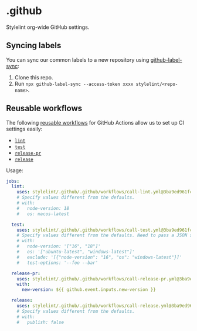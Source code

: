 # .github

Stylelint org-wide GitHub settings.

## Syncing labels

You can sync our common labels to a new repository using [github-label-sync](https://github.com/Financial-Times/github-label-sync):

1. Clone this repo.
2. Run `npx github-label-sync --access-token xxxx stylelint/<repo-name>`.

## Reusable workflows

The following [reusable workflows](https://docs.github.com/en/actions/using-workflows/reusing-workflows) for GitHub Actions allow us to set up CI settings easily:

- [`lint`](.github/workflows/call-lint.yml)
- [`test`](.github/workflows/call-test.yml)
- [`release-pr`](.github/workflows/call-release-pr.yml)
- [`release`](.github/workflows/call-release.yml)

Usage:

```yaml
jobs:
  lint:
    uses: stylelint/.github/.github/workflows/call-lint.yml@3ba9ed961fcf158d128b77ad87371c25f8784a45 # main
    # Specify values different from the defaults.
    # with:
    #   node-version: 18
    #   os: macos-latest

  test:
    uses: stylelint/.github/.github/workflows/call-test.yml@3ba9ed961fcf158d128b77ad87371c25f8784a45 # main
    # Specify values different from the defaults. Need to pass a JSON string.
    # with:
    #   node-version: '["16", "18"]'
    #   os: '["ubuntu-latest", "windows-latest"]'
    #   exclude: '[{"node-version": "16", "os": "windows-latest"}]'
    #   test-options: '--foo --bar'

  release-pr:
    uses: stylelint/.github/.github/workflows/call-release-pr.yml@3ba9ed961fcf158d128b77ad87371c25f8784a45 # main
    with:
      new-version: ${{ github.event.inputs.new-version }}

  release:
    uses: stylelint/.github/.github/workflows/call-release.yml@3ba9ed961fcf158d128b77ad87371c25f8784a45 # main
    # Specify values different from the defaults.
    # with:
    #   publish: false
```
